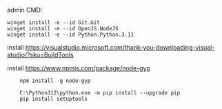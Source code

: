 admin CMD: 

```
winget install -e --id Git.Git
winget install -e --id OpenJS.NodeJS
winget install -e --id Python.Python.3.11
````
install https://visualstudio.microsoft.com/thank-you-downloading-visual-studio/?sku=BuildTools

install https://www.npmjs.com/package/node-gyp
```
    npm install -g node-gyp

```


```
    C:\Python312\python.exe -m pip install --upgrade pip
    pip install setuptools
```


